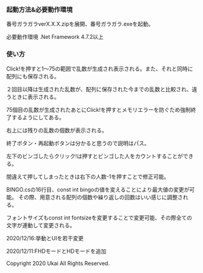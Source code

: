 ### 起動方法&必要動作環境
番号ガラガラverX.X.X.zipを展開、番号ガラガラ.exeを起動。


必要動作環境
.Net Framework 4.7.2以上
### 使い方
Click!を押すと1～75の範囲で乱数が生成され表示される。また、それと同時に配列にも保存される。

２回目以降は生成された乱数が、配列に保存された今までの乱数と比較され、違うときに表示される。

75個目の乱数が生成されたあとにClick!を押すとメモリエラーを防ぐため強制終了するようにしてある。

右上には残りの乱数の個数が表示される。


終了ボタン・再起動ボタンは分かると思うので説明はパス。


左下のビンゴしたらクリック!は押すとビンゴした人をカウントすることができる。

間違えて押してしまったときは右下の人数-1を押すことで修正可能。


BINGO.csの16行目、const int bingoの値を変えることにより最大値の変更が可能。
その際、用意される配列の個数や繰り返しの回数はいい感じに調整される。

フォントサイズもconst int fontsizeを変更することで変更可能、その際全ての文字が連動して変更される。








2020/12/16:挙動とUIを若干変更

2020/12/11:FHDモードとHDモードを追加













Copyright 2020 Ukai All Rights Reserved.
